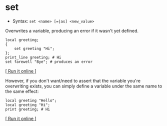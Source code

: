 # set

- Syntax: `set <name> [=|as] <new_value>`

Overwrites a variable, producing an error if it wasn't yet defined.

    local greeting;
    {
        set greeting "Hi";
    };
    print_line greeting; # Hi
    set farewell "Bye"; # produces an error

[[ Run it online ]](https://utopia.sh/?code=local+greeting%3B%0D%0A%7B%0D%0A++++set+greeting+%22Hi%22%3B%0D%0A%7D%3B%0D%0Aprint_line+greeting%3B+%23+Hi%0D%0Aset+farewell+%22Bye%22%3B+%23+produces+an+error)

However, if you don't want/need to assert that the variable you're overwriting exists, you can simply define a variable under the same name to the same effect:

    local greeting "Hello";
    local greeting "Hi";
    print greeting; # Hi

[[ Run it online ]](https://utopia.sh/?code=local+greeting+%22Hello%22%3B%0D%0Alocal+greeting+%22Hi%22%3B%0D%0Aprint+greeting%3B+%23+Hi)
